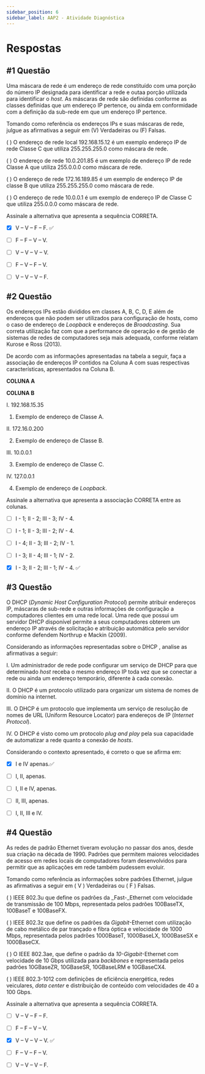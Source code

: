 ```yaml
---
sidebar_position: 6
sidebar_label: AAP2 - Atividade Diagnóstica
---
```


# Respostas


## #1 Questão

  


Uma máscara de rede é um endereço de rede constituído com uma porção do número IP designada para identificar a rede e outaa porção utilizada para identificar o  _host_. As máscaras de rede são definidas conforme as classes definidas que um endereço IP pertence, ou ainda em conformidade com a definição da sub-rede em que um endereço IP pertence.

Tomando como referência os endereços IPs e suas máscaras de rede, julgue as afirmativas a seguir em (V) Verdadeiras ou (F) Falsas.

( ) O endereço de rede local 192.168.15.12 é um exemplo endereço IP de rede Classe C que utiliza 255.255.255.0 como máscara de rede.

( ) O endereço de rede 10.0.201.85 é um exemplo de endereço IP de rede Classe A que utiliza 255.0.0.0 como máscara de rede.

( ) O endereço de rede 172.16.189.85 é um exemplo de endereço IP de classe B que utiliza 255.255.255.0 como máscara de rede.

( ) O endereço de rede 10.0.0.1 é um exemplo de endereço IP de Classe C que utiliza 255.0.0.0 como máscara de rede.

Assinale a alternativa que apresenta a sequência CORRETA.

  

- [x] V – V – F – F. ✅

- [ ] F – F – V – V.

- [ ] V – V – V – V.

- [ ] F – V – F – V.

- [ ] V – V – V – F.


## #2 Questão

  


Os endereços IPs estão divididos em classes A, B, C, D, E além de endereços que não podem ser utilizados para configuração de hosts, como o caso de endereço de  _Loopback_  e endereços de  _Broadcasting_. Sua correta utilização faz com que a performance de operação e de gestão de sistemas de redes de computadores seja mais adequada, conforme relatam Kurose e Ross (2013).

De acordo com as informações apresentadas na tabela a seguir, faça a associação de endereços IP contidos na Coluna A com suas respectivas características, apresentados na Coluna B.

**COLUNA A**

**COLUNA B**

I. 192.168.15.35

1. Exemplo de endereço de Classe A.

II. 172.16.0.200

2. Exemplo de endereço de Classe B.

III. 10.0.0.1

3. Exemplo de endereço de Classe C.

IV. 127.0.0.1

4. Exemplo de endereço de  _Loopback_.

Assinale a alternativa que apresenta a associação CORRETA entre as colunas.

  

- [ ] I - 1; II - 2; III - 3; IV - 4.  

- [ ] I - 1; II - 3; III - 2; IV - 4.

- [ ] I - 4; II - 3; III - 2; IV - 1.

- [ ] I - 3; II - 4; III - 1; IV - 2.

- [X] I - 3; II - 2; III - 1; IV - 4. ✅


## #3 Questão

  


O DHCP (_Dynamic Host Configuration Protocol_) permite atribuir endereços IP, máscaras de sub-rede e outras informações de configuração a computadores clientes em uma rede local. Uma rede que possui um servidor DHCP disponível permite a seus computadores obterem um endereço IP através de solicitação e atribuição automática pelo servidor conforme defendem Northrup e Mackin (2009).

Considerando as informações representadas sobre o DHCP , analise as afirmativas a seguir:

I. Um administrador de rede pode configurar um serviço de DHCP para que determinado  _host_ receba o mesmo endereço IP toda vez que se conectar a rede ou ainda um endereço temporário, diferente à cada conexão.

II. O DHCP é um protocolo utilizado para organizar um sistema de nomes de domínio na internet.

III. O DHCP é um protocolo que implementa um serviço de resolução de nomes de URL (Uniform Resource Locator) para endereços de IP (_Internet Protocol_).

IV. O DHCP é visto como um protocolo  _plug and play_  pela sua capacidade de automatizar a rede quanto a conexão de  _hosts_.

Considerando o contexto apresentado, é correto o que se afirma em:

  

- [x] I e IV apenas.✅

- [ ] I, II, apenas.

- [ ] I, II e IV, apenas.

- [ ] II, III, apenas.

- [ ] I, II, III e IV.


## #4 Questão

  


As redes de padrão Ethernet tiveram evolução no passar dos anos, desde sua criação na década de 1990. Padrões que permitem maiores velocidades de acesso em redes locais de computadores foram desenvolvidos para permitir que as aplicações em rede também pudessem evoluir.

Tomando como referência as informações sobre padrões Ethernet, julgue as afirmativas a seguir em ( V ) Verdadeiras ou ( F ) Falsas.

( ) IEEE 802.3u que define os padrões da  _Fast-_Ethernet com velocidade de transmissão de 100 Mbps, representada pelos padrões 100BaseTX, 100BaseT e 100BaseFX.

( ) IEEE 802.3z que define os padrões da  _Gigabit_-Ethernet com utilização de cabo metálico de par trançado e fibra óptica e velocidade de 1000 Mbps, representada pelos padrões 1000BaseT, 1000BaseLX, 1000BaseSX e 1000BaseCX.

( ) O IEEE 802.3ae, que define o padrão da  _10-Gigabit_-Ethernet com velocidade de 10 Gbps utilizada para  _backbones_  e representada pelos padrões 10GBaseZR, 10GBaseSR, 10GBaseLRM e 10GBaseCX4.

( ) IEEE 802.3-1012 com definições de eficiência energética, redes veiculares,  _data center_  e distribuição de conteúdo com velocidades de 40 a 100 Gbps.

Assinale a alternativa que apresenta a sequência CORRETA.

  

- [ ] V – V – F – F.  

- [ ] F – F – V – V.

- [X] V – V – V – V. ✅

- [ ] F – V – F – V.

- [ ] V – V – V – F.